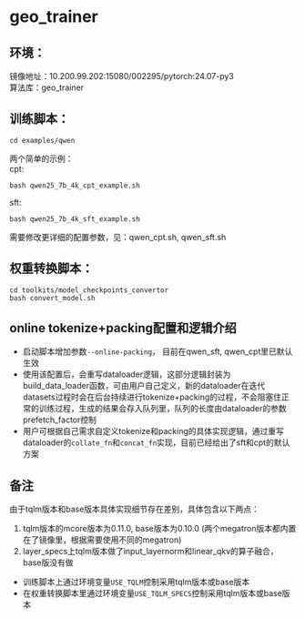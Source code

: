 # geo_trainer
## 环境：
镜像地址：10.200.99.202:15080/002295/pytorch:24.07-py3  
算法库：geo_trainer  

## 训练脚本：
```
cd examples/qwen
```
两个简单的示例：  
cpt:
```
bash qwen25_7b_4k_cpt_example.sh
``` 
sft:
```
bash qwen25_7b_4k_sft_example.sh
```
需要修改更详细的配置参数，见：qwen_cpt.sh, qwen_sft.sh

## 权重转换脚本：
```
cd toolkits/model_checkpoints_convertor
bash convert_model.sh
```

## online tokenize+packing配置和逻辑介绍
* 启动脚本增加参数`--online-packing`， 目前在qwen_sft, qwen_cpt里已默认生效  
* 使用该配置后，会重写dataloader逻辑，这部分逻辑封装为build_data_loader函数，可由用户自己定义，新的dataloader在迭代datasets过程时会在后台持续进行tokenize+packing的过程，不会阻塞住正常的训练过程，生成的结果会存入队列里，队列的长度由dataloader的参数prefetch_factor控制  
* 用户可根据自己需求自定义tokenize和packing的具体实现逻辑，通过重写dataloader的`collate_fn`和`concat_fn`实现，目前已经给出了sft和cpt的默认方案

## 备注
由于tqlm版本和base版本具体实现细节存在差别，具体包含以下两点：
1. tqlm版本的mcore版本为0.11.0, base版本为0.10.0 (两个megatron版本都内置在了镜像里，根据需要使用不同的megatron)
2. layer_specs上tqlm版本做了input_layernorm和linear_qkv的算子融合，base版没有做

   
* 训练脚本上通过环境变量`USE_TQLM`控制采用tqlm版本或base版本  
* 在权重转换脚本里通过环境变量`USE_TQLM_SPECS`控制采用tqlm版本或base版本

